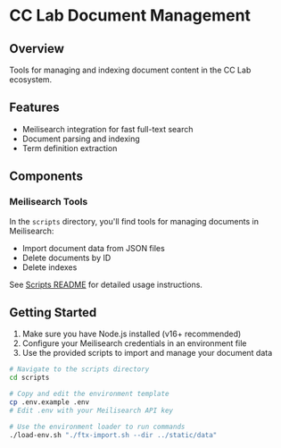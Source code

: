 # CC Lab Document Management

## Overview

Tools for managing and indexing document content in the CC Lab ecosystem.

## Features

- Meilisearch integration for fast full-text search
- Document parsing and indexing
- Term definition extraction

## Components

### Meilisearch Tools

In the `scripts` directory, you'll find tools for managing documents in Meilisearch:

- Import document data from JSON files
- Delete documents by ID
- Delete indexes

See [Scripts README](scripts/README.md) for detailed usage instructions.

## Getting Started

1. Make sure you have Node.js installed (v16+ recommended)
2. Configure your Meilisearch credentials in an environment file
3. Use the provided scripts to import and manage your document data

```bash
# Navigate to the scripts directory
cd scripts

# Copy and edit the environment template
cp .env.example .env
# Edit .env with your Meilisearch API key

# Use the environment loader to run commands
./load-env.sh "./ftx-import.sh --dir ../static/data"
```